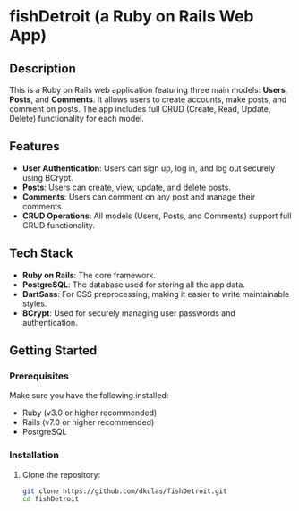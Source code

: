 # fishDetroit (a Ruby on Rails Web App)

## Description

This is a Ruby on Rails web application featuring three main models: **Users**, **Posts**, and **Comments**. It allows users to create accounts, make posts, and comment on posts. The app includes full CRUD (Create, Read, Update, Delete) functionality for each model.

## Features

- **User Authentication**: Users can sign up, log in, and log out securely using BCrypt.
- **Posts**: Users can create, view, update, and delete posts.
- **Comments**: Users can comment on any post and manage their comments.
- **CRUD Operations**: All models (Users, Posts, and Comments) support full CRUD functionality.

## Tech Stack

- **Ruby on Rails**: The core framework.
- **PostgreSQL**: The database used for storing all the app data.
- **DartSass**: For CSS preprocessing, making it easier to write maintainable styles.
- **BCrypt**: Used for securely managing user passwords and authentication.

## Getting Started

### Prerequisites

Make sure you have the following installed:

- Ruby (v3.0 or higher recommended)
- Rails (v7.0 or higher recommended)
- PostgreSQL

### Installation

1. Clone the repository:

   ```bash
   git clone https://github.com/dkulas/fishDetroit.git
   cd fishDetroit
